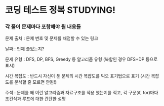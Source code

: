 # 코딩 테스트 정복 STUDYING!

### 각 풀이 문제마다 포함해야 될 내용들

문제 출처 : 문제 번호 및 문제를 채점할 수 있는 링크

날짜 : 언제 풀었는지?

문제 유형 : DFS, DP, BFS, Greedy 등 알고리즘 유형 (복합인 경우 DFS+DP 등으로 표시)

시간 복잡도 : 반드시 자신이 푼 문제의 시간 복잡도를 빅오 표기법으로 표기 (시간 복잡도를 분석할 줄 모르면 안됨!)

주석 : 문제를 왜 이런 알고리즘과 자료구조를 적용 했는지를 적고, 각 구문(if, for)마다 조건식과 루프에 대한 간단한 설명